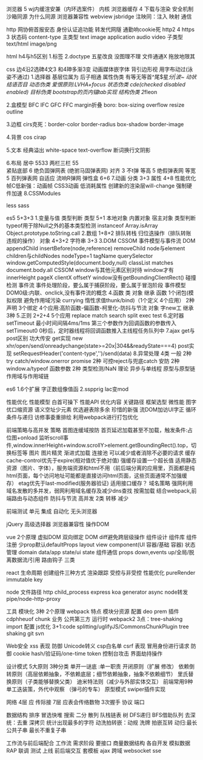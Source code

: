 浏览器 5 wj内缓渲安兼（内环选案件）
内核
浏览器缓存 4
下载与渲染
安全机制 沙箱同源 为什么同源
浏览器兼容性
webview jsbridge 注映同：注入 映射 通信

http
网协俯首报安态 身份认证追功能
转发代网隧 通勤响cookie死
http2 4
https 3
状态码
content-type 主类型 text image application audio video 子类型 text/html image/png

html
h4与h5区别 1.标签 2.doctype
五星改良 没图理不理 文件通通X 拖放地限其


css
边4沿2选碑4文3 和4珅多渐3变 动画媒体嵌字体
背引边形视 用字布动过(泳姿不通过)
1.选择器
基层位属为 后子相通
属性伪类 有等无等首^尾$星*分|波~
动状结语否目
动态伪类 爱恨原则:LVHA+focus
状态伪类 cde(checked disabled enabled)
目标伪类 bootstrap的页内锚tab实现
结构伪类 2*fleon

2.盒模型
BFC IFC GFC FFC
margin折叠
boro: box-sizing overflow resize outline

3.边框
cirs克死：border-color border-radius box-shadow border-image

4.背景
cos
cirap


5.文本
经典溢出 white-space text-overflow
断词换行文阴影

6.布局
居中 5533
两栏三栏 55          
紧贴底部 6 绝负固弹网表 (绝驸马固弹表网)
对齐 3 不t弹
等高 5 绝假弹表网
等宽 5 百列弹表网
自适应 流响R弹网
弹性盒 6+6
7.动画
分类 3+3
属性 4+8
性能优化 帧C低新强：动画帧 CSS3动画 低消耗属性 创建新的渲染层will-change 强制硬件加速
8.CSSModules

less 
sass


es5 5+3+3
1.变量与值 类型判断
  类型 5+1
  本地对象 内置对象 宿主对象
  类型判断 typeof用于除Null之外的基本类型检测 instanceof Array.isArray Object.prototype.toString.call
2.数组 1+8+2  排队转栈 归位迭操作（排队转账 违规的操作）
    对象 4+3+2
    字符串 3+3
3.DOM CSSOM 事件模型与事件流
    DOM appendChild insertBefore(node,reference) removeChild
        node与element children与childNodes nodeType=1 tagName
        querySelector window.getComputedStyle(document.body,null)  classList matches document.body.all
    CSSOM window与其他元素区别对待
          window才有innerHeight pageX clientX offsetY window没有getBoundingClientRect()
          碰撞检测
    事件流 事件处理阶段，要么属于捕获阶段，要么属于冒泡阶段
    事件模型 DOM0级:内联、onclick,没有事件流的概念
4.函数 类 对象 继承
    函数
        1个闭包(模拟权限 避免作用域污染 currying 惰性求值thunk/bind)（1个定义 4个应用）
        2种声明
        3个绑定
        4个应用:高阶函数-偏函数-柯里化-防抖与节流
    对象 字new工
    继承 3种
5.正则 2+2+4 5个应用
  replace match search split
  exec test
6.定时器
  setTimeout 最小时间间隔4ms/1ms 第三个参数作为回调函数的参数传入
  setTimeout0 0秒后，定时器线程将回调函数推入主线程任务队列中
7.ajax
  get与post区别 功大传安
  get实现 new xhr/open/send/onreadychange(state>=20x|304&&readyState===4)
  post实现 setRequestHeader('content-type','')/send(data)
8.异常处理 4类
    一般 2种 try catch/window.onerror
    promise 2种 可控reject与兜底catch
    安防 2种 window.a/typeof
    函数参数 2种 类型检测/NaN
理论
    异步与单线程
    原型与原型链
    作用域与作用域链


es6
1.6个扩展 字正数组像值函
2.sspprig lac变mod


性能优化
    性能模型 白首可操下
    性能API
    优化内容
    关键路径
    框架选型
    微性能   图字优口缩资源
            语义空址少元素
            优选避表除多余 珍惜的新强
            流DOM加访UI字正 循环条件与递归 访修事委重排绘
    利用webpack进行打包优化

前端策略与高并发
    策略 首图连缓域按防
         首页延迟加载甚至不加载，触发条件:占位图+onload 监听scroll事件,window.innerHeight+window.scrollY>element.getBoundingRect().top，切换标签等
         图片 图片精灵 渐进式加载
         连接池 可以减少或者消除不必要的请求
         缓存
             cache-control优先于expire(相对值优于绝对值) 强缓存设置一个超长值 适用静态资源（图片、字体），服务端资源和html不用（前后端分离的应用里，页面都是纯html页面，每个访问地址可能都是直接访问html页面，这些页面通常不加强缓存）
             etag优先于last-modified(服务器验证) 适用接口缓存？
         域名策略 强网利用域名发散的多并发，弱网利用域名缓存及减少dns查找
         按需加载 结合webpack,前端路由与动态组件
         防抖与节流
    高并发 2类 转移 减少


前端测试
单元
集成
自动化 无头浏览器


jQuery
高级选择器
浏览器兼容性
操作DOM


vue
2个原理 虚拟DOM 双向绑定 DOM diff避免跨层级操作
组件设计
组件库   组件注册 少prop默认defaultProps
        layout view component(UI 容器/基础 容器)
        状态管理 domain data/app state/ui state
组件通信 props down,events up/全局/脱离数据流/引用
路由钩子 三类


react
生命周期
创建组件三种方式
渲染跟踪
受控与非受控
性能优化 pureRender immutable key


node
文件路径
http
child_process
express
koa generator async
node转发 pipe/node-http-proxy


工具
模块化
  3种 2个原理
webpack 
  特点 模块分资源
  配置 deo prem 
  插件 cdphheuof
  chunk 业务 公共第三方 运行时
  webpack2 3点：tree-shaking import 配置
  js优化 3+1:code splitting/uglifyJS/CommonsChunkPlugin        tree shaking
git svn

Web安全
xss
   表现
   防御 Unicode转义 csp白名单
csrf
   表现 冒用身份进行请求
   防御 cookie hash/验证码/one-time token
控制台攻击
界面劫持操作


设计模式
5大原则 3种分类
  单开一谜底 :单一职责 开闭原则（扩展 修改） 依赖倒转原则（高层依赖抽象，不依赖底层；细节依赖抽象，抽象不依赖细节） 里氏替换原则（子类能够替换父类） 迪米特法则（减少与外部实体交互）
前端常用9种 单工迭装策，外代中观察 （弹弓的专车）
           原型模式 swiper插件实现

网络
4层 应   传际接
7层 应表会传络数物
3次握手
协议 端口

数据结构
排序 冒选快堆
搜索 二分 散列
队栈链表
树 DFS递归 BFS借助队列
去深统：去重 深拷贝 统计出现最多的字符
动洗拍转嵌：动规 洗牌 拍嵌互转
动归:最长公共子串 最长不重复子串


工作流与前后端配合
工作流
    需求阶段
    要接口
    商量数据结构
    各自开发 模拟数据RAP
    联调 测试 上线
前后端交互
    套模板 ajax 跨域 websocket sse